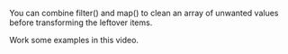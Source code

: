 You can combine filter() and map() to clean an array of unwanted values before transforming the leftover items. 

Work some examples in this video.